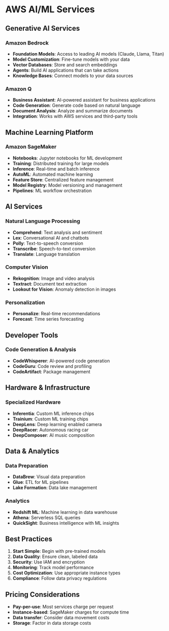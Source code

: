 # AWS AI/ML Services

## Generative AI Services

### Amazon Bedrock

- **Foundation Models**: Access to leading AI models (Claude, Llama, Titan)
- **Model Customization**: Fine-tune models with your data
- **Vector Databases**: Store and search embeddings
- **Agents**: Build AI applications that can take actions
- **Knowledge Bases**: Connect models to your data sources

### Amazon Q

- **Business Assistant**: AI-powered assistant for business applications
- **Code Generation**: Generate code based on natural language
- **Document Analysis**: Analyze and summarize documents
- **Integration**: Works with AWS services and third-party tools

## Machine Learning Platform

### Amazon SageMaker

- **Notebooks**: Jupyter notebooks for ML development
- **Training**: Distributed training for large models
- **Inference**: Real-time and batch inference
- **AutoML**: Automated machine learning
- **Feature Store**: Centralized feature management
- **Model Registry**: Model versioning and management
- **Pipelines**: ML workflow orchestration

## AI Services

### Natural Language Processing

- **Comprehend**: Text analysis and sentiment
- **Lex**: Conversational AI and chatbots
- **Polly**: Text-to-speech conversion
- **Transcribe**: Speech-to-text conversion
- **Translate**: Language translation

### Computer Vision

- **Rekognition**: Image and video analysis
- **Textract**: Document text extraction
- **Lookout for Vision**: Anomaly detection in images

### Personalization

- **Personalize**: Real-time recommendations
- **Forecast**: Time series forecasting

## Developer Tools

### Code Generation & Analysis

- **CodeWhisperer**: AI-powered code generation
- **CodeGuru**: Code review and profiling
- **CodeArtifact**: Package management

## Hardware & Infrastructure

### Specialized Hardware

- **Inferentia**: Custom ML inference chips
- **Trainium**: Custom ML training chips
- **DeepLens**: Deep learning enabled camera
- **DeepRacer**: Autonomous racing car
- **DeepComposer**: AI music composition

## Data & Analytics

### Data Preparation

- **DataBrew**: Visual data preparation
- **Glue**: ETL for ML pipelines
- **Lake Formation**: Data lake management

### Analytics

- **Redshift ML**: Machine learning in data warehouse
- **Athena**: Serverless SQL queries
- **QuickSight**: Business intelligence with ML insights

## Best Practices

1. **Start Simple**: Begin with pre-trained models
2. **Data Quality**: Ensure clean, labeled data
3. **Security**: Use IAM and encryption
4. **Monitoring**: Track model performance
5. **Cost Optimization**: Use appropriate instance types
6. **Compliance**: Follow data privacy regulations

## Pricing Considerations

- **Pay-per-use**: Most services charge per request
- **Instance-based**: SageMaker charges for compute time
- **Data transfer**: Consider data movement costs
- **Storage**: Factor in data storage costs
